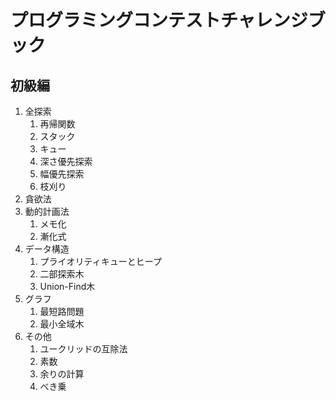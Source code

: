 # プログラミングコンテストチャレンジブック

## 初級編

1. 全探索
    1. 再帰関数
    1. スタック
    1. キュー
    1. 深さ優先探索
    1. 幅優先探索
    1. 枝刈り
1. 貪欲法
1. 動的計画法
    1. メモ化
    1. 漸化式
1. データ構造
    1. プライオリティキューとヒープ
    1. 二部探索木
    1. Union-Find木
1. グラフ
    1. 最短路問題
    1. 最小全域木
1. その他
    1. ユークリッドの互除法
    1. 素数
    1. 余りの計算
    1. べき乗